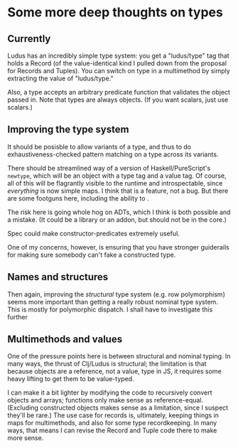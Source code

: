 # Some more deep thoughts on types

## Currently
Ludus has an incredibly simple type system: you get a "ludus/type" tag that holds a Record (of the value-identical kind I pulled down from the proposal for Records and Tuples). You can switch on type in a multimethod by simply extracting the value of "ludus/type."

Also, a type accepts an arbitrary predicate function that validates the object passed in. Note that types are always objects. (If you want scalars, just use scalars.)

## Improving the type system
It should be posisble to allow variants of a type, and thus to do exhaustiveness-checked pattern matching on a type across its variants.

There should be streamlined way of a version of Haskell/PureScript's `newtype`, which will be an object with a type tag and a value tag. Of course, all of this will be flagrantly visible to the runtime and introspectable, since *everything* is now simple maps. I think that is a feature, not a bug. But there are some footguns here, including the ability to .

The risk here is going whole hog on ADTs, which I think is both possible and a mistake. (It could be a library or an addon, but should not be in the core.)

Spec could make constructor-predicates extremely useful.

One of my concerns, however, is ensuring that you have stronger guiderails for making sure somebody can't fake a constructed type.

## Names and structures
Then again, improving the *structural* type system (e.g. row polymorphism) seems more important than getting a really robust nominal type system. This is mostly for polymorphic dispatch. I shall have to investigate this further

## Multimethods and values
One of the pressure points here is between structural and nominal typing. In many ways, the thrust of Clj/Ludus is structural; the limitation is that because objects are a reference, not a value, type in JS, it requires some heavy lifting to get them to be value-typed.

I can make it a bit lighter by modifying the code to recursively convert objects and arrays; functions only make sense as reference-equal. (Excluding constructed objects makes sense as a limitation, since I suspect they'll be rare.) The use case for records is, ultimately, keeping things in maps for multimethods, and also for some type recordkeeping. In many ways, that means I can revise the Record and Tuple code there to make more sense.
